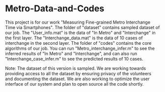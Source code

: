 # Metro-Data-and-Codes
This project is for our work "Measuring Fine-grained Metro Interchange Time via Smartphones". 
The folder of "dataset" contains sampled dataset of our job. The "User_info.mat" is the data of "In Metro" and "Interchange" in the first layer. The "Interchange_data.mat" is the data of 10 cases of interchange in the second layer.
The folder of "codes" contains the core algorithms of our job. You can run "Metro_interchange_infer.m" to see the inferred results of "In Metro" and "Interchange", and can also run "Interchange_case_infer.m" to see the predicted results of 10 cases.

Note: The dataset of this version is sampled. We are working towards providing access to all the dataset by ensuring privacy of the volunteers and documenting the dataset. We are also working to optimize the user interface of our system and plan to open source all the code shortly. 
